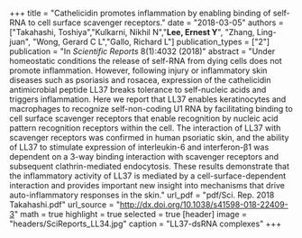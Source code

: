 +++
title = "Cathelicidin promotes inflammation by enabling binding of self-RNA to cell surface scavenger receptors."
date = "2018-03-05"
authors = ["Takahashi, Toshiya","Kulkarni, Nikhil N","**Lee, Ernest Y**", "Zhang, Ling-juan", "Wong, Gerard C L","Gallo, Richard L"]
publication_types = ["2"]
publication = "In *Scientific Reports* 8(1):4032 (2018)"
abstract = "Under homeostatic conditions the release of self-RNA from dying cells does not promote inflammation. However, following injury or inflammatory skin diseases such as psoriasis and rosacea, expression of the cathelicidin antimicrobial peptide LL37 breaks tolerance to self-nucleic acids and triggers inflammation. Here we report that LL37 enables keratinocytes and macrophages to recognize self-non-coding U1 RNA by facilitating binding to cell surface scavenger receptors that enable recognition by nucleic acid pattern recognition receptors within the cell. The interaction of LL37 with scavenger receptors was confirmed in human psoriatic skin, and the ability of LL37 to stimulate expression of interleukin-6 and interferon-β1 was dependent on a 3-way binding interaction with scavenger receptors and subsequent clathrin-mediated endocytosis. These results demonstrate that the inflammatory activity of LL37 is mediated by a cell-surface-dependent interaction and provides important new insight into mechanisms that drive auto-inflammatory responses in the skin."
url_pdf = "pdf/Sci. Rep. 2018 Takahashi.pdf"
url_source = "http://dx.doi.org/10.1038/s41598-018-22409-3"
math = true
highlight = true
selected = true
[header]
image = "headers/SciReports_LL34.jpg"
caption = "LL37-dsRNA complexes"
+++